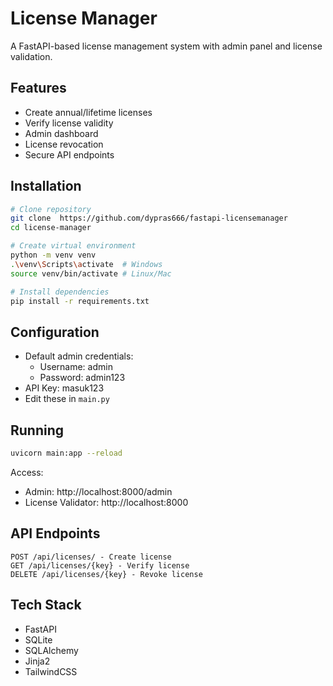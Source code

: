 # License Manager

A FastAPI-based license management system with admin panel and license validation.

## Features
- Create annual/lifetime licenses
- Verify license validity
- Admin dashboard
- License revocation
- Secure API endpoints

## Installation

```bash
# Clone repository
git clone  https://github.com/dypras666/fastapi-licensemanager 
cd license-manager

# Create virtual environment
python -m venv venv
.\venv\Scripts\activate  # Windows
source venv/bin/activate # Linux/Mac

# Install dependencies
pip install -r requirements.txt
```

## Configuration
- Default admin credentials: 
  - Username: admin
  - Password: admin123
- API Key: masuk123
- Edit these in `main.py`

## Running
```bash
uvicorn main:app --reload
```

Access:
- Admin: http://localhost:8000/admin
- License Validator: http://localhost:8000

## API Endpoints
```
POST /api/licenses/ - Create license
GET /api/licenses/{key} - Verify license
DELETE /api/licenses/{key} - Revoke license
```

## Tech Stack
- FastAPI
- SQLite
- SQLAlchemy
- Jinja2
- TailwindCSS